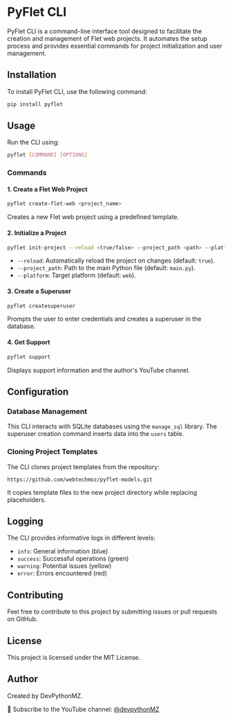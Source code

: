 # PyFlet CLI

PyFlet CLI is a command-line interface tool designed to facilitate the creation and management of Flet web projects. It automates the setup process and provides essential commands for project initialization and user management.

## Installation

To install PyFlet CLI, use the following command:

```sh
pip install pyflet
```

## Usage

Run the CLI using:

```sh
pyflet [COMMAND] [OPTIONS]
```

### Commands

#### 1. Create a Flet Web Project

```sh
pyflet create-flet-web <project_name>
```

Creates a new Flet web project using a predefined template.

#### 2. Initialize a Project

```sh
pyflet init-project --reload <true/false> --project_path <path> --platform <web/android/ios>
```

- `--reload`: Automatically reload the project on changes (default: `true`).
- `--project_path`: Path to the main Python file (default: `main.py`).
- `--platform`: Target platform (default: `web`).

#### 3. Create a Superuser

```sh
pyflet createsuperuser
```

Prompts the user to enter credentials and creates a superuser in the database.

#### 4. Get Support

```sh
pyflet support
```

Displays support information and the author's YouTube channel.

## Configuration

### Database Management

This CLI interacts with SQLite databases using the `manage_sql` library. The superuser creation command inserts data into the `users` table.

### Cloning Project Templates

The CLI clones project templates from the repository:

```
https://github.com/webtechmoz/pyflet-models.git
```

It copies template files to the new project directory while replacing placeholders.

## Logging

The CLI provides informative logs in different levels:

- `info`: General information (blue)
- `success`: Successful operations (green)
- `warning`: Potential issues (yellow)
- `error`: Errors encountered (red)

## Contributing

Feel free to contribute to this project by submitting issues or pull requests on GitHub.

## License

This project is licensed under the MIT License.

## Author

Created by DevPythonMZ.

📢 Subscribe to the YouTube channel: [@devpythonMZ](https://youtube.com/@devpythonMZ)
